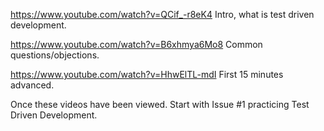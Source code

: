 https://www.youtube.com/watch?v=QCif_-r8eK4 Intro, what is test driven development. 

https://www.youtube.com/watch?v=B6xhmya6Mo8 Common questions/objections. 

https://www.youtube.com/watch?v=HhwElTL-mdI First 15 minutes advanced. 

Once these videos have been viewed. Start with Issue #1 practicing Test Driven Development.

